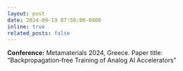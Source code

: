 ```yaml
---
layout: post
date: 2024-09-19 07:59:00-0400
inline: true
related_posts: false
---
```


 **Conference:** Metamaterials 2024, Greece. Paper title: "Backpropagation‑free Training of Analog AI Accelerators"
